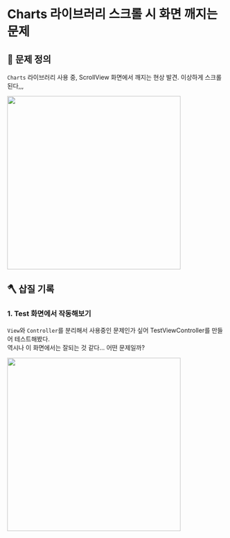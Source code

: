 # Charts 라이브러리 스크롤 시 화면 깨지는 문제

## 🤔 문제 정의
`Charts` 라이브러리 사용 중, ScrollView 화면에서 깨지는 현상 발견. 이상하게 스크롤 된다,,,

<img width="400" src="https://user-images.githubusercontent.com/113565086/226773800-170f9449-d9ac-4479-a99c-82a467f833d8.gif">

<br>

## 🪓 삽질 기록

### 1. Test 화면에서 작동해보기

`View`와 `Controller`를 분리해서 사용중인 문제인가 싶어 TestViewController를 만들어 테스트해봤다.   
역시나 이 화면에서는 잘되는 것 같다... 어떤 문제일까?

<img width="400" src="https://user-images.githubusercontent.com/113565086/226774410-b49465a6-d03b-4937-921c-4d68b47bc145.gif">

<br>